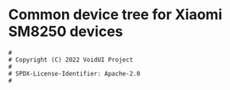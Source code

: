 # Common device tree for Xiaomi SM8250 devices

```
#
# Copyright (C) 2022 VoidUI Project
#
# SPDX-License-Identifier: Apache-2.0
#
```
